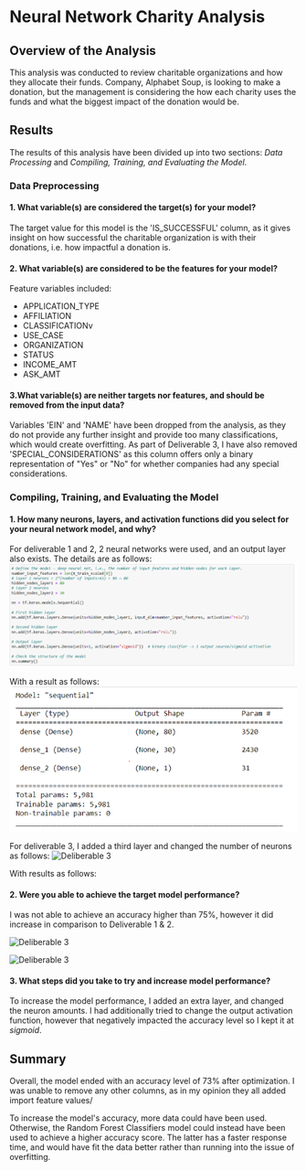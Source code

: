 # Neural Network Charity Analysis

## Overview of the Analysis

This analysis was conducted to review charitable organizations and how they allocate their funds. Company, Alphabet Soup, is looking to make a donation, but the management is considering the how each charity uses the funds and what the biggest impact of the donation would be. 

## Results

The results of this analysis have been divided up into two sections: *Data Processing* and *Compiling, Training, and Evaluating the Model*. 

### Data Preprocessing
#### 1. What variable(s) are considered the target(s) for your model?
The target value for this model is the 'IS_SUCCESSFUL' column, as it gives insight on how successful the charitable organization is with their donations, i.e. how impactful a donation is. 

#### 2. What variable(s) are considered to be the features for your model?
Feature variables included:
- APPLICATION_TYPE
- AFFILIATION
- CLASSIFICATIONv
- USE_CASE	
- ORGANIZATION
- STATUS
- INCOME_AMT
- ASK_AMT


#### 3.What variable(s) are neither targets nor features, and should be removed from the input data?
Variables 'EIN' and 'NAME' have been dropped from the analysis, as they do not provide any further insight and provide too many classifications, which would create overfitting. As part of Deliverable 3, I have also removed 'SPECIAL_CONSIDERATIONS' as this column offers only a binary representation of "Yes" or "No" for whether companies had any special considerations. 

### Compiling, Training, and Evaluating the Model
#### 1. How many neurons, layers, and activation functions did you select for your neural network model, and why?
For deliverable 1 and 2, 2 neural networks were used, and an output layer also exists. The details are as follows:
![Deliverable 1&2](images/del1.PNG)

With a result as follows:
![Deliverable 1&2 result](images/del1result.PNG)

For deliverable 3, I added a third layer and changed the number of neurons as follows: 
![Deliberable 3](iamges/del3.PNG)

With results as follows:

#### 2. Were you able to achieve the target model performance?
I was not able to achieve an accuracy higher than 75%, however it did increase in comparison to Deliverable 1 & 2.

![Deliberable 3](iamges/del1acc.PNG)

![Deliberable 3](iamges/del3acc.PNG)

#### 3. What steps did you take to try and increase model performance?
To increase the model performance, I added an extra layer, and changed the neuron amounts. I had additionally tried to change the output activation function, however that negatively impacted the accuracy level so I kept it at *sigmoid*.

## Summary

Overall, the model ended with an accuracy level of 73% after optimization. I was unable to remove any other columns, as in my opinion they all added import feature values/ 

To increase the model's accuracy, more data could have been used. Otherwise, the Random Forest Classifiers model could instead have been used to achieve a higher accuracy score. The latter has a faster response time, and would have fit the data better rather than running into the issue of overfitting. 

